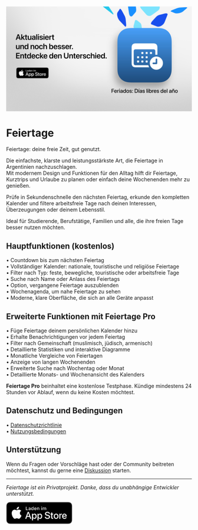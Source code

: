 [![Feiertage App](images/banner.png)](https://apps.apple.com/app/id6744455042)  
  
# Feiertage  
  
Feiertage: deine freie Zeit, gut genutzt.  
  
Die einfachste, klarste und leistungsstärkste Art, die Feiertage in Argentinien nachzuschlagen.  
Mit modernem Design und Funktionen für den Alltag hilft dir Feiertage, Kurztrips und Urlaube zu planen oder einfach deine Wochenenden mehr zu genießen.  
  
Prüfe in Sekundenschnelle den nächsten Feiertag, erkunde den kompletten Kalender und filtere arbeitsfreie Tage nach deinen Interessen, Überzeugungen oder deinem Lebensstil.  
  
Ideal für Studierende, Berufstätige, Familien und alle, die ihre freien Tage besser nutzen möchten.  
  
## Hauptfunktionen (kostenlos)  
  
• Countdown bis zum nächsten Feiertag  
• Vollständiger Kalender: nationale, touristische und religiöse Feiertage  
• Filter nach Typ: feste, bewegliche, touristische oder arbeitsfreie Tage  
• Suche nach Name oder Anlass des Feiertags  
• Option, vergangene Feiertage auszublenden  
• Wochenagenda, um nahe Feiertage zu sehen  
• Moderne, klare Oberfläche, die sich an alle Geräte anpasst  
  
## Erweiterte Funktionen mit Feiertage Pro  
  
• Füge Feiertage deinem persönlichen Kalender hinzu  
• Erhalte Benachrichtigungen vor jedem Feiertag  
• Filter nach Gemeinschaft (muslimisch, jüdisch, armenisch)  
• Detaillierte Statistiken und interaktive Diagramme  
• Monatliche Vergleiche von Feiertagen  
• Anzeige von langen Wochenenden  
• Erweiterte Suche nach Wochentag oder Monat  
• Detaillierte Monats- und Wochenansicht des Kalenders  
  
**Feiertage Pro** beinhaltet eine kostenlose Testphase. Kündige mindestens 24 Stunden vor Ablauf, wenn du keine Kosten möchtest.  
  
## Datenschutz und Bedingungen  
  
• [Datenschutzrichtlinie](https://lucasditomase.github.io/feriados/de/privacy-policy)  
• [Nutzungsbedingungen](https://lucasditomase.github.io/feriados/de/terms-and-conditions)  
  
## Unterstützung  
  
Wenn du Fragen oder Vorschläge hast oder der Community beitreten möchtest, kannst du gerne eine [Diskussion](https://github.com/lucasditomase/feriados/discussions) starten.  
  
---  
  
*Feiertage ist ein Privatprojekt. Danke, dass du unabhängige Entwickler unterstützt.*  
  
<p align="left">  
  <a href="https://apps.apple.com/app/id6744455042">  
    <img src="images/download-badge.svg" alt="Im App Store laden" height="60">  
  </a>  
</p>  

